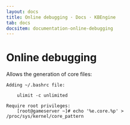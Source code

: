 ```yaml
---
layout: docs
title: Online debugging · Docs · KBEngine
tab: docs
docsitem: documentation-online-debugging
---
```


Online debugging
====================

Allows the generation of core files:


	Adding ~/.bashrc file:

		ulimit -c unlimited
	
	Require root privileges:
		[root@gameserver ~]# echo '%e.core.%p' > /proc/sys/kernel/core_pattern

